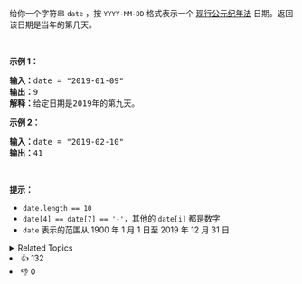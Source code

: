 <p>给你一个字符串&nbsp;<code>date</code> ，按 <code>YYYY-MM-DD</code> 格式表示一个 <a href="https://baike.baidu.com/item/公元/17855" target="_blank">现行公元纪年法</a> 日期。返回该日期是当年的第几天。</p>

<p>&nbsp;</p>

<p><strong>示例 1：</strong></p>

<pre>
<strong>输入：</strong>date = "2019-01-09"
<strong>输出：</strong>9
<strong>解释：</strong>给定日期是2019年的第九天。</pre>

<p><strong>示例 2：</strong></p>

<pre>
<strong>输入：</strong>date = "2019-02-10"
<strong>输出：</strong>41
</pre>

<p>&nbsp;</p>

<p><strong>提示：</strong></p>

<ul> 
 <li><code>date.length == 10</code></li> 
 <li><code>date[4] == date[7] == '-'</code>，其他的&nbsp;<code>date[i]</code>&nbsp;都是数字</li> 
 <li><code>date</code> 表示的范围从 1900 年 1 月 1 日至 2019 年 12 月 31 日</li> 
</ul>

<div><details><summary>Related Topics</summary><div><li>数学</li><li>字符串</li></div></details></div>
<div><li>👍 132</li><li>👎 0</li></div>